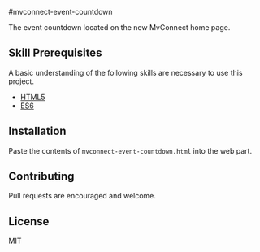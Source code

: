#mvconnect-event-countdown

The event countdown located on the new MvConnect home page.

## Skill Prerequisites

A basic understanding of the following skills are necessary to use this project.

* [HTML5](https://developer.mozilla.org/en-US/docs/Web/HTML)
* [ES6](https://developer.mozilla.org/en-US/docs/Web/JavaScript)

## Installation

Paste the contents of `mvconnect-event-countdown.html` into the web part.
 
## Contributing

Pull requests are encouraged and welcome.

## License

MIT